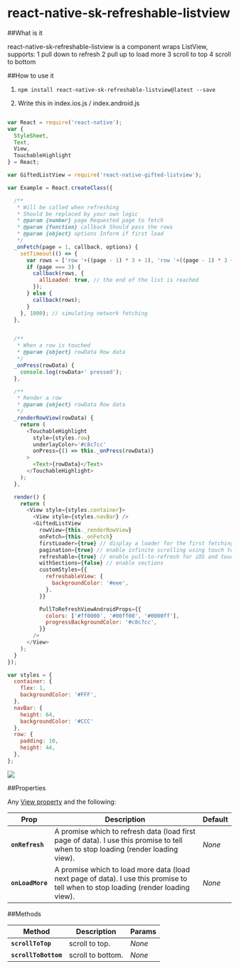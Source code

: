 # react-native-sk-refreshable-listview

##What is it

react-native-sk-refreshable-listview is a component wraps ListView, supports: 1 pull down to refresh 2 pull up to load more 3 scroll to top 4 scroll to bottom

##How to use it

1. `npm install react-native-sk-refreshable-listview@latest --save`

2. Write this in index.ios.js / index.android.js

```javascript

var React = require('react-native');
var {
  StyleSheet,
  Text,
  View,
  TouchableHighlight
} = React;

var GiftedListView = require('react-native-gifted-listview');

var Example = React.createClass({

  /**
   * Will be called when refreshing
   * Should be replaced by your own logic
   * @param {number} page Requested page to fetch
   * @param {function} callback Should pass the rows
   * @param {object} options Inform if first load
   */
  _onFetch(page = 1, callback, options) {
    setTimeout(() => {
      var rows = ['row '+((page - 1) * 3 + 1), 'row '+((page - 1) * 3 + 2), 'row '+((page - 1) * 3 + 3)];
      if (page === 3) {
        callback(rows, {
          allLoaded: true, // the end of the list is reached
        });        
      } else {
        callback(rows);
      }
    }, 1000); // simulating network fetching
  },


  /**
   * When a row is touched
   * @param {object} rowData Row data
   */
  _onPress(rowData) {
    console.log(rowData+' pressed');
  },

  /**
   * Render a row
   * @param {object} rowData Row data
   */
  _renderRowView(rowData) {
    return (
      <TouchableHighlight
        style={styles.row}
        underlayColor='#c8c7cc'
        onPress={() => this._onPress(rowData)}
      >  
        <Text>{rowData}</Text>
      </TouchableHighlight>
    );
  },

  render() {
    return (
      <View style={styles.container}>
        <View style={styles.navBar} />
        <GiftedListView
          rowView={this._renderRowView}
          onFetch={this._onFetch}
          firstLoader={true} // display a loader for the first fetching
          pagination={true} // enable infinite scrolling using touch to load more
          refreshable={true} // enable pull-to-refresh for iOS and touch-to-refresh for Android
          withSections={false} // enable sections
          customStyles={{
            refreshableView: {
              backgroundColor: '#eee',
            },
          }}

          PullToRefreshViewAndroidProps={{
            colors: ['#ff0000', '#00ff00', '#0000ff'],
            progressBackgroundColor: '#c8c7cc',
          }}
        />
      </View>
    );
  }
});

var styles = {
  container: {
    flex: 1,
    backgroundColor: '#FFF',
  },
  navBar: {
    height: 64,
    backgroundColor: '#CCC'
  },
  row: {
    padding: 10,
    height: 44,
  },
};

```
![](https://raw.githubusercontent.com/shigebeyond/react-native-sk-refreshable-listview/master/demo.gif)

##Properties

Any [View property](http://facebook.github.io/react-native/docs/view.html) and the following:

| Prop | Description | Default |
|---|---|---|
|**`onRefresh`**|A promise which to refresh data (load first page of data). I use this promise to tell when to stop loading (render loading view). |*None*|
|**`onLoadMore`**|A promise which to load more data (load next page of data). I use this promise to tell when to stop loading (render loading view). |*None*|

##Methods

| Method | Description | Params |
|---|---|---|
|**`scrollToTop`**|scroll to top. |*None*|
|**`scrollToBottom`**|scroll to bottom. |*None*|
